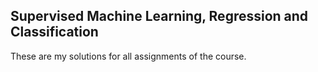 ## Supervised Machine Learning, Regression and Classification
These are my solutions for all assignments of the course.
